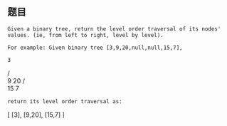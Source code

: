 ## 题目
    Given a binary tree, return the level order traversal of its nodes' values. (ie, from left to right, level by level).

    For example: Given binary tree [3,9,20,null,null,15,7],

    3
   / \
  9  20
    /  \
   15   7

    return its level order traversal as:

[
  [3],
  [9,20],
  [15,7]
]

